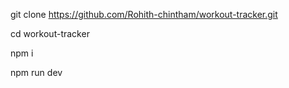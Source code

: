 git clone https://github.com/Rohith-chintham/workout-tracker.git

cd workout-tracker

npm i

npm run dev
